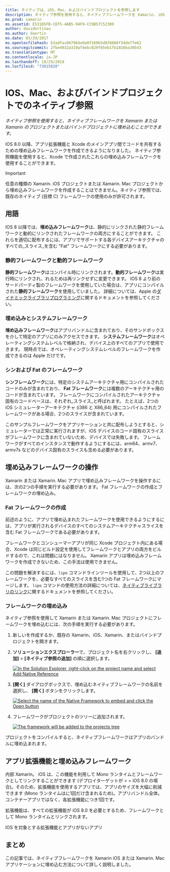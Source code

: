 ```yaml
---
title: ネイティブは、iOS、Mac、およびバインドプロジェクトを参照します
description: ネイティブ参照を使用すると、ネイティブフレームワークを Xamarin. iOS、Xamarin、またはバインドプロジェクトに埋め込むことができます。
ms.prod: xamarin
ms.assetid: E53185FB-CEF5-4AB5-94F9-CC9B57C52300
author: davidortinau
ms.author: daortin
ms.date: 03/29/2017
ms.openlocfilehash: b3adfac067964e0a0f169b5d8f8860f34deffe62
ms.sourcegitcommit: 2fbe4932a319af4ebc829f65eb1fb1816ba305d3
ms.translationtype: MT
ms.contentlocale: ja-JP
ms.lasthandoff: 10/29/2019
ms.locfileid: "73015620"
---
```

# <a name="native-references-in-ios-mac-and-bindings-projects"></a>IOS、Mac、およびバインドプロジェクトでのネイティブ参照

_ネイティブ参照を使用すると、ネイティブフレームワークを Xamarin または Xamarin のプロジェクトまたはバインドプロジェクトに埋め込むことができます。_

IOS 8.0 以降、アプリ拡張機能と Xcode のメインアプリ間でコードを共有するための埋め込みフレームワークを作成できるようになりました。 ネイティブ参照機能を使用すると、Xcode で作成されたこれらの埋め込みフレームワークを使用することができます。

> [!IMPORTANT]
> 任意の種類の Xamarin. iOS プロジェクトまたは Xamarin. Mac プロジェクトから埋め込みフレームワークを作成することはできません。ネイティブ参照では、既存のネイティブ (目標 C) フレームワークの使用のみが許可されます。

<a name="Terminology" />

## <a name="terminology"></a>用語

IOS 8 以降では、**埋め込みフレームワーク**は、静的にリンクされた静的フレームワークと動的にリンクされたフレームワークの両方にすることができます。 これらを適切に配布するには、アプリでサポートする各デバイスアーキテクチャのすべての_スライス_を含む "Fat" フレームワークにする必要があります。

<a name="Static-vs-Dynamic-Frameworks" />

### <a name="static-vs-dynamic-frameworks"></a>静的フレームワークと動的フレームワーク

**静的フレームワーク**はコンパイル時にリンクされます。**動的フレームワーク**は実行時にリンクされ、れるためは再リンクせずに変更できます。 IOS 8 より前のサードパーティ製のフレームワークを使用していた場合は、アプリにコンパイルされた**静的フレームワーク**を使用していました。 詳細については、Apple の[ダイナミックライブラリプログラミング](https://developer.apple.com/library/mac/documentation/DeveloperTools/Conceptual/DynamicLibraries/100-Articles/OverviewOfDynamicLibraries.html#//apple_ref/doc/uid/TP40001873-SW1)に関するドキュメントを参照してください。

<a name="Embedded-vs-System-Frameworks" />

### <a name="embedded-vs-system-frameworks"></a>埋め込みとシステムフレームワーク

**埋め込みフレームワーク**はアプリバンドルに含まれており、そのサンドボックスを介して特定のアプリにのみアクセスできます。 **システムフレームワーク**はオペレーティングシステムレベルで格納され、デバイス上のすべてのアプリで使用できます。 現時点では、オペレーティングシステムレベルのフレームワークを作成できるのは Apple だけです。

<a name="Thin-vs-Fat-Frameworks" />

### <a name="thin-vs-fat-frameworks"></a>シンおよび Fat のフレームワーク

**シンフレームワーク**には、特定のシステムアーキテクチャ用にコンパイルされたコードのみが含まれており、 **Fat フレームワーク**には複数のアーキテクチャ用のコードが含まれています。 フレームワークにコンパイルされたアーキテクチャ固有のコードベースは、それぞれ_スライス_と呼ばれます。 たとえば、2つの iOS シミュレーターアーキテクチャ (i386 と X86_64) 用にコンパイルされたフレームワークがある場合、2つのスライスが含まれています。

このサンプルフレームワークをアプリケーションと共に配布しようとすると、シミュレーターでは正常に実行されますが、iOS デバイスのコード固有のスライスがフレームワークに含まれていないため、デバイスでは失敗します。 フレームワークがすべてのインスタンスで動作するようにするには、arm64、armv7、armv7s などのデバイス固有のスライスも含める必要があります。

<a name="Working-with-Embedded-Frameworks" />

## <a name="working-with-embedded-frameworks"></a>埋め込みフレームワークの操作

Xamarin または Xamarin. Mac アプリで埋め込みフレームワークを操作するには、次の2つの手順を実行する必要があります。 Fat フレームワークの作成とフレームワークの埋め込み。

<a name="Overview" />

### <a name="creating-a-fat-framework"></a>Fat フレームワークの作成

前述のように、アプリで埋め込まれたフレームワークを使用できるようにするには、アプリが実行されるデバイスのすべてのシステムアーキテクチャスライスを含む Fat フレームワークである必要があります。

フレームワークとコンシューマーアプリが同じ Xcode プロジェクト内にある場合、Xcode は同じビルド設定を使用してフレームワークとアプリの両方をビルドするので、これは問題にはなりません。 Xamarin アプリは埋め込みフレームワークを作成できないため、この手法は使用できません。

この問題を解決するには、`lipo` コマンドラインツールを使用して、2つ以上のフレームワークを、必要なすべてのスライスを含む1つの Fat フレームワークにマージします。 `lipo` コマンドの使用方法の詳細については、[ネイティブライブラリのリンク](~/ios/platform/native-interop.md)に関するドキュメントを参照してください。

<a name="Embedding-a-Framework" />

### <a name="embedding-a-framework"></a>フレームワークの埋め込み

ネイティブ参照を使用して Xamarin または Xamarin. Mac プロジェクトにフレームワークを埋め込むには、次の手順を実行する必要があります。

1. 新しいを作成するか、既存の Xamarin、iOS、Xamarin、またはバインドプロジェクトを開きます。
2. **ソリューションエクスプローラー**で、プロジェクト名を右クリックし、 **[追加]**  >  **[ネイティブ参照の追加]** の順に選択します。 

    [![](native-references-images/ref01.png "In the Solution Explorer, right-click on the project name and select Add Native Reference")](native-references-images/ref01.png#lightbox)
3. **[開く]** ダイアログボックスで、埋め込むネイティブフレームワークの名前を選択し、 **[開く]** ボタンをクリックします。 

    [![](native-references-images/ref02.png "Select the name of the Native Framework to embed and click the Open button")](native-references-images/ref02.png#lightbox)
4. フレームワークがプロジェクトのツリーに追加されます。 

    [![](native-references-images/ref03.png "The framework will be added to the projects tree")](native-references-images/ref03.png#lightbox)

プロジェクトをコンパイルすると、ネイティブフレームワークはアプリのバンドルに埋め込まれます。

<a name="App-Extensions-and-Embedded-Frameworks" />

## <a name="app-extensions-and-embedded-frameworks"></a>アプリ拡張機能と埋め込みフレームワーク

内部 Xamarin。 iOS は、この機能を利用して Mono ランタイムとフレームワークとしてリンクすることができます (デプロイターゲットが > = iOS 8.0 の場合)。そのため、拡張機能を使用するアプリでは、アプリのサイズを大幅に削減できます (Mono ランタイムはに1回だけ含まれるため)。アプリバンドル全体。コンテナーアプリではなく、各拡張機能につき1回です。

拡張機能は、すべての拡張機能が iOS 8.0 を必要とするため、フレームワークとして Mono ランタイムとリンクされます。

IOS を対象とする拡張機能とアプリがないアプリ 

<a name="Summary" />

## <a name="summary"></a>まとめ

この記事では、ネイティブフレームワークを Xamarin iOS または Xamarin. Mac アプリケーションに埋め込む方法について詳しく説明しました。
